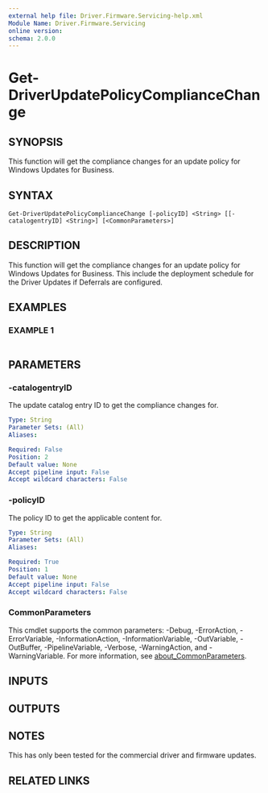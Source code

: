 ```yaml
---
external help file: Driver.Firmware.Servicing-help.xml
Module Name: Driver.Firmware.Servicing
online version:
schema: 2.0.0
---
```


# Get-DriverUpdatePolicyComplianceChange

## SYNOPSIS
This function will get the compliance changes for an update policy for Windows Updates for Business.

## SYNTAX

```
Get-DriverUpdatePolicyComplianceChange [-policyID] <String> [[-catalogentryID] <String>] [<CommonParameters>]
```

## DESCRIPTION
This function will get the compliance changes for an update policy for Windows Updates for Business.
This include the deployment schedule for the Driver Updates if Deferrals are configured.

## EXAMPLES

### EXAMPLE 1
```

```

## PARAMETERS

### -catalogentryID
The update catalog entry ID to get the compliance changes for.

```yaml
Type: String
Parameter Sets: (All)
Aliases:

Required: False
Position: 2
Default value: None
Accept pipeline input: False
Accept wildcard characters: False
```

### -policyID
The policy ID to get the applicable content for.

```yaml
Type: String
Parameter Sets: (All)
Aliases:

Required: True
Position: 1
Default value: None
Accept pipeline input: False
Accept wildcard characters: False
```

### CommonParameters
This cmdlet supports the common parameters: -Debug, -ErrorAction, -ErrorVariable, -InformationAction, -InformationVariable, -OutVariable, -OutBuffer, -PipelineVariable, -Verbose, -WarningAction, and -WarningVariable. For more information, see [about_CommonParameters](http://go.microsoft.com/fwlink/?LinkID=113216).

## INPUTS

## OUTPUTS

## NOTES
This has only been tested for the commercial driver and firmware updates.

## RELATED LINKS
